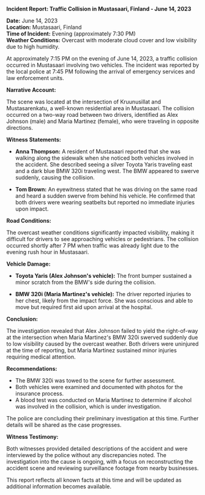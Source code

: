 

**Incident Report: Traffic Collision in Mustasaari, Finland - June 14, 2023**

**Date:** June 14, 2023  
**Location:** Mustasaari, Finland  
**Time of Incident:** Evening (approximately 7:30 PM)  
**Weather Conditions:** Overcast with moderate cloud cover and low visibility due to high humidity.

At approximately 7:15 PM on the evening of June 14, 2023, a traffic collision occurred in Mustasaari involving two vehicles. The incident was reported by the local police at 7:45 PM following the arrival of emergency services and law enforcement units.

**Narrative Account:**

The scene was located at the intersection of Kruunusillat and Mustasarenkatu, a well-known residential area in Mustasaari. The collision occurred on a two-way road between two drivers, identified as Alex Johnson (male) and Maria Martinez (female), who were traveling in opposite directions.

**Witness Statements:**

- **Anna Thompson:** A resident of Mustasaari reported that she was walking along the sidewalk when she noticed both vehicles involved in the accident. She described seeing a silver Toyota Yaris traveling east and a dark blue BMW 320i traveling west. The BMW appeared to swerve suddenly, causing the collision.

- **Tom Brown:** An eyewitness stated that he was driving on the same road and heard a sudden swerve from behind his vehicle. He confirmed that both drivers were wearing seatbelts but reported no immediate injuries upon impact.

**Road Conditions:**

The overcast weather conditions significantly impacted visibility, making it difficult for drivers to see approaching vehicles or pedestrians. The collision occurred shortly after 7 PM when traffic was already light due to the evening rush hour in Mustasaari.

**Vehicle Damage:**

- **Toyota Yaris (Alex Johnson's vehicle):** The front bumper sustained a minor scratch from the BMW's side during the collision.
  
- **BMW 320i (Maria Martinez's vehicle):** The driver reported injuries to her chest, likely from the impact force. She was conscious and able to move but required first aid upon arrival at the hospital.

**Conclusion:**

The investigation revealed that Alex Johnson failed to yield the right-of-way at the intersection when Maria Martinez's BMW 320i swerved suddenly due to low visibility caused by the overcast weather. Both drivers were uninjured at the time of reporting, but Maria Martinez sustained minor injuries requiring medical attention.

**Recommendations:**

- The BMW 320i was towed to the scene for further assessment.
- Both vehicles were examined and documented with photos for the insurance process.
- A blood test was conducted on Maria Martinez to determine if alcohol was involved in the collision, which is under investigation.

The police are concluding their preliminary investigation at this time. Further details will be shared as the case progresses.

**Witness Testimony:**

Both witnesses provided detailed descriptions of the accident and were interviewed by the police without any discrepancies noted. The investigation into the cause is ongoing, with a focus on reconstructing the accident scene and reviewing surveillance footage from nearby businesses.

This report reflects all known facts at this time and will be updated as additional information becomes available.